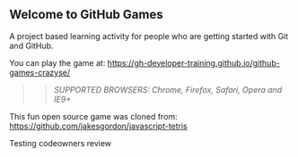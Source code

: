 ## Welcome to GitHub Games

A project based learning activity for people who are getting started with Git and GitHub.

You can play the game at: https://gh-developer-training.github.io/github-games-crazyse/

>> _*SUPPORTED BROWSERS*: Chrome, Firefox, Safari, Opera and IE9+_

This fun open source game was cloned from: https://github.com/jakesgordon/javascript-tetris

Testing codeowners review
